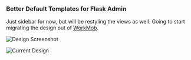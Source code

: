 ### Better Default Templates for Flask Admin

Just sidebar for now, but will be restyling the views as well. Going to start migrating the design out of [WorkMob](https://theworkmob.com).

![Design Screenshot](https://www.dropbox.com/s/e638u3anwm7iub4/Screenshot%202015-08-22%2020.07.49.png?dl=1)

![Current Design](https://www.dropbox.com/s/6ixirywfp7vdr06/Screenshot%202015-08-22%2019.55.48.png?dl=1)